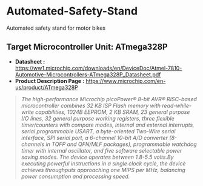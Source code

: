 # Automated-Safety-Stand
Automated safety stand for motor bikes

## Target Microcontroller Unit: ATmega328P
* **Datasheet :** https://ww1.microchip.com/downloads/en/DeviceDoc/Atmel-7810-Automotive-Microcontrollers-ATmega328P_Datasheet.pdf
* **Product Description Page :** https://www.microchip.com/en-us/product/ATmega328P

> *The high-performance Microchip picoPower® 8-bit AVR® RISC-based microcontroller combines 32 KB ISP Flash memory with read-while-write capabilities, 1024B EEPROM, 2 KB SRAM, 23 general purpose I/O lines, 32 general purpose working registers, three flexible timer/counters with compare modes, internal and external interrupts, serial programmable USART, a byte-oriented Two-Wire serial interface, SPI serial port, a 6-channel 10-bit A/D converter (8-channels in TQFP and QFN/MLF packages), programmable watchdog timer with internal oscillator, and five software selectable power saving modes. The device operates between 1.8-5.5 volts.By executing powerful instructions in a single clock cycle, the device achieves throughputs approaching one MIPS per MHz, balancing power consumption and processing speed.*


